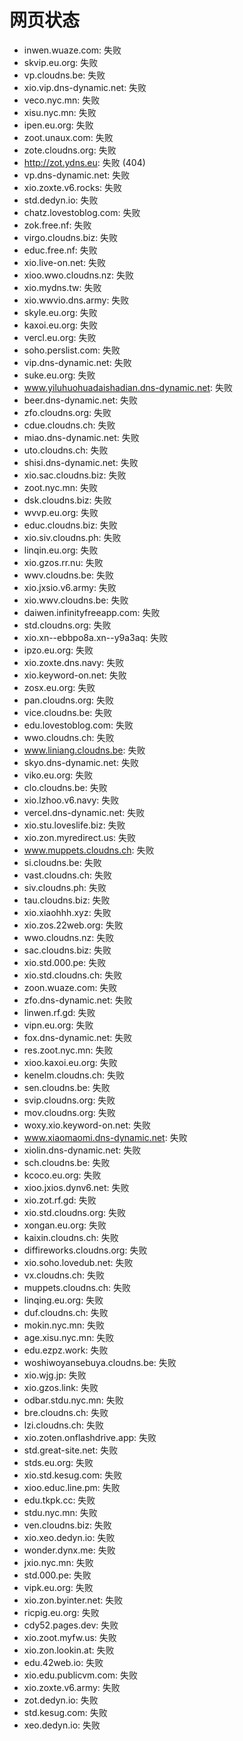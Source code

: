 # 网页状态
- inwen.wuaze.com: 失败
- skvip.eu.org: 失败
- vp.cloudns.be: 失败
- xio.vip.dns-dynamic.net: 失败
- veco.nyc.mn: 失败
- xisu.nyc.mn: 失败
- ipen.eu.org: 失败
- zoot.unaux.com: 失败
- zote.cloudns.org: 失败
- http://zot.ydns.eu: 失败 (404)
- vp.dns-dynamic.net: 失败
- xio.zoxte.v6.rocks: 失败
- std.dedyn.io: 失败
- chatz.lovestoblog.com: 失败
- zok.free.nf: 失败
- virgo.cloudns.biz: 失败
- educ.free.nf: 失败
- xio.live-on.net: 失败
- xioo.wwo.cloudns.nz: 失败
- xio.mydns.tw: 失败
- xio.wwvio.dns.army: 失败
- skyle.eu.org: 失败
- kaxoi.eu.org: 失败
- vercl.eu.org: 失败
- soho.perslist.com: 失败
- vip.dns-dynamic.net: 失败
- suke.eu.org: 失败
- www.yiluhuohuadaishadian.dns-dynamic.net: 失败
- beer.dns-dynamic.net: 失败
- zfo.cloudns.org: 失败
- cdue.cloudns.ch: 失败
- miao.dns-dynamic.net: 失败
- uto.cloudns.ch: 失败
- shisi.dns-dynamic.net: 失败
- xio.sac.cloudns.biz: 失败
- zoot.nyc.mn: 失败
- dsk.cloudns.biz: 失败
- wvvp.eu.org: 失败
- educ.cloudns.biz: 失败
- xio.siv.cloudns.ph: 失败
- linqin.eu.org: 失败
- xio.gzos.rr.nu: 失败
- wwv.cloudns.be: 失败
- xio.jxsio.v6.army: 失败
- xio.wwv.cloudns.be: 失败
- daiwen.infinityfreeapp.com: 失败
- std.cloudns.org: 失败
- xio.xn--ebbpo8a.xn--y9a3aq: 失败
- ipzo.eu.org: 失败
- xio.zoxte.dns.navy: 失败
- xio.keyword-on.net: 失败
- zosx.eu.org: 失败
- pan.cloudns.org: 失败
- vice.cloudns.be: 失败
- edu.lovestoblog.com: 失败
- wwo.cloudns.ch: 失败
- www.liniang.cloudns.be: 失败
- skyo.dns-dynamic.net: 失败
- viko.eu.org: 失败
- clo.cloudns.be: 失败
- xio.lzhoo.v6.navy: 失败
- vercel.dns-dynamic.net: 失败
- xio.stu.loveslife.biz: 失败
- xio.zon.myredirect.us: 失败
- www.muppets.cloudns.ch: 失败
- si.cloudns.be: 失败
- vast.cloudns.ch: 失败
- siv.cloudns.ph: 失败
- tau.cloudns.biz: 失败
- xio.xiaohhh.xyz: 失败
- xio.zos.22web.org: 失败
- wwo.cloudns.nz: 失败
- sac.cloudns.biz: 失败
- xio.std.000.pe: 失败
- xio.std.cloudns.ch: 失败
- zoon.wuaze.com: 失败
- zfo.dns-dynamic.net: 失败
- linwen.rf.gd: 失败
- vipn.eu.org: 失败
- fox.dns-dynamic.net: 失败
- res.zoot.nyc.mn: 失败
- xioo.kaxoi.eu.org: 失败
- kenelm.cloudns.ch: 失败
- sen.cloudns.be: 失败
- svip.cloudns.org: 失败
- mov.cloudns.org: 失败
- woxy.xio.keyword-on.net: 失败
- www.xiaomaomi.dns-dynamic.net: 失败
- xiolin.dns-dynamic.net: 失败
- sch.cloudns.be: 失败
- kcoco.eu.org: 失败
- xioo.jxios.dynv6.net: 失败
- xio.zot.rf.gd: 失败
- xio.std.cloudns.org: 失败
- xongan.eu.org: 失败
- kaixin.cloudns.ch: 失败
- diffireworks.cloudns.org: 失败
- xio.soho.lovedub.net: 失败
- vx.cloudns.ch: 失败
- muppets.cloudns.ch: 失败
- linqing.eu.org: 失败
- duf.cloudns.ch: 失败
- mokin.nyc.mn: 失败
- age.xisu.nyc.mn: 失败
- edu.ezpz.work: 失败
- woshiwoyansebuya.cloudns.be: 失败
- xio.wjg.jp: 失败
- xio.gzos.link: 失败
- odbar.stdu.nyc.mn: 失败
- bre.cloudns.ch: 失败
- lzi.cloudns.ch: 失败
- xio.zoten.onflashdrive.app: 失败
- std.great-site.net: 失败
- stds.eu.org: 失败
- xio.std.kesug.com: 失败
- xioo.educ.line.pm: 失败
- edu.tkpk.cc: 失败
- stdu.nyc.mn: 失败
- ven.cloudns.biz: 失败
- xio.xeo.dedyn.io: 失败
- wonder.dynx.me: 失败
- jxio.nyc.mn: 失败
- std.000.pe: 失败
- vipk.eu.org: 失败
- xio.zon.byinter.net: 失败
- ricpig.eu.org: 失败
- cdy52.pages.dev: 失败
- xio.zoot.myfw.us: 失败
- xio.zon.lookin.at: 失败
- edu.42web.io: 失败
- xio.edu.publicvm.com: 失败
- xio.zoxte.v6.army: 失败
- zot.dedyn.io: 失败
- std.kesug.com: 失败
- xeo.dedyn.io: 失败
